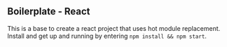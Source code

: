 Boilerplate - React
---

This is a base to create a react project that uses hot module replacement. Install and get up and running by entering `npm install && npm start`.
